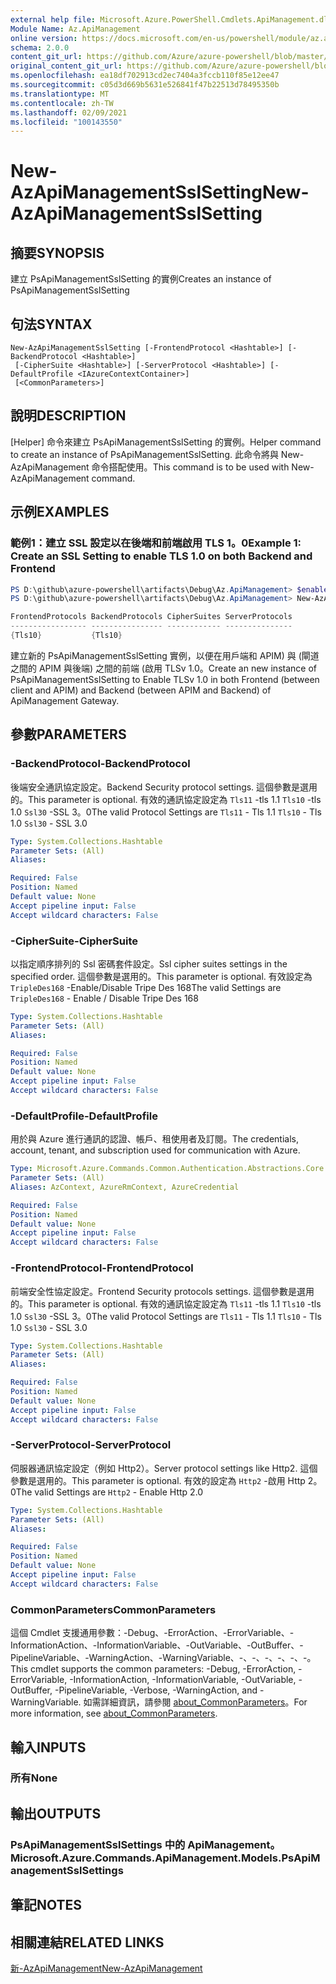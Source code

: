 ```yaml
---
external help file: Microsoft.Azure.PowerShell.Cmdlets.ApiManagement.dll-Help.xml
Module Name: Az.ApiManagement
online version: https://docs.microsoft.com/en-us/powershell/module/az.apimanagement/new-azapimanagementsslsetting
schema: 2.0.0
content_git_url: https://github.com/Azure/azure-powershell/blob/master/src/ApiManagement/ApiManagement/help/New-AzApiManagementSslSetting.md
original_content_git_url: https://github.com/Azure/azure-powershell/blob/master/src/ApiManagement/ApiManagement/help/New-AzApiManagementSslSetting.md
ms.openlocfilehash: ea18df702913cd2ec7404a3fccb110f85e12ee47
ms.sourcegitcommit: c05d3d669b5631e526841f47b22513d78495350b
ms.translationtype: MT
ms.contentlocale: zh-TW
ms.lasthandoff: 02/09/2021
ms.locfileid: "100143550"
---
```

# <span data-ttu-id="c8d97-101">New-AzApiManagementSslSetting</span><span class="sxs-lookup"><span data-stu-id="c8d97-101">New-AzApiManagementSslSetting</span></span>

## <span data-ttu-id="c8d97-102">摘要</span><span class="sxs-lookup"><span data-stu-id="c8d97-102">SYNOPSIS</span></span>
<span data-ttu-id="c8d97-103">建立 PsApiManagementSslSetting 的實例</span><span class="sxs-lookup"><span data-stu-id="c8d97-103">Creates an instance of PsApiManagementSslSetting</span></span>

## <span data-ttu-id="c8d97-104">句法</span><span class="sxs-lookup"><span data-stu-id="c8d97-104">SYNTAX</span></span>

```
New-AzApiManagementSslSetting [-FrontendProtocol <Hashtable>] [-BackendProtocol <Hashtable>]
 [-CipherSuite <Hashtable>] [-ServerProtocol <Hashtable>] [-DefaultProfile <IAzureContextContainer>]
 [<CommonParameters>]
```

## <span data-ttu-id="c8d97-105">說明</span><span class="sxs-lookup"><span data-stu-id="c8d97-105">DESCRIPTION</span></span>
<span data-ttu-id="c8d97-106">[Helper] 命令來建立 PsApiManagementSslSetting 的實例。</span><span class="sxs-lookup"><span data-stu-id="c8d97-106">Helper command to create an instance of PsApiManagementSslSetting.</span></span>
<span data-ttu-id="c8d97-107">此命令將與 New-AzApiManagement 命令搭配使用。</span><span class="sxs-lookup"><span data-stu-id="c8d97-107">This command is to be used with New-AzApiManagement command.</span></span>

## <span data-ttu-id="c8d97-108">示例</span><span class="sxs-lookup"><span data-stu-id="c8d97-108">EXAMPLES</span></span>

### <span data-ttu-id="c8d97-109">範例1：建立 SSL 設定以在後端和前端啟用 TLS 1。0</span><span class="sxs-lookup"><span data-stu-id="c8d97-109">Example 1: Create an SSL Setting to enable TLS 1.0 on both Backend and Frontend</span></span>
```powershell
PS D:\github\azure-powershell\artifacts\Debug\Az.ApiManagement> $enableTls=@{"Tls10" = "True"}
PS D:\github\azure-powershell\artifacts\Debug\Az.ApiManagement> New-AzApiManagementSslSetting -FrontendProtocol $enableTls -BackendProtocol $enableTls

FrontendProtocols BackendProtocols CipherSuites ServerProtocols
----------------- ---------------- ------------ ---------------
{Tls10}           {Tls10}
```

<span data-ttu-id="c8d97-110">建立新的 PsApiManagementSslSetting 實例，以便在用戶端和 APIM) 與 (閘道之間的 APIM 與後端) 之間的前端 (啟用 TLSv 1.0。</span><span class="sxs-lookup"><span data-stu-id="c8d97-110">Create an new instance of PsApiManagementSslSetting to Enable TLSv 1.0 in both Frontend (between client and APIM) and Backend (between APIM and Backend) of ApiManagement Gateway.</span></span>

## <span data-ttu-id="c8d97-111">參數</span><span class="sxs-lookup"><span data-stu-id="c8d97-111">PARAMETERS</span></span>

### <span data-ttu-id="c8d97-112">-BackendProtocol</span><span class="sxs-lookup"><span data-stu-id="c8d97-112">-BackendProtocol</span></span>
<span data-ttu-id="c8d97-113">後端安全通訊協定設定。</span><span class="sxs-lookup"><span data-stu-id="c8d97-113">Backend Security protocol settings.</span></span> <span data-ttu-id="c8d97-114">這個參數是選用的。</span><span class="sxs-lookup"><span data-stu-id="c8d97-114">This parameter is optional.</span></span>
<span data-ttu-id="c8d97-115">有效的通訊協定設定為 `Tls11` -tls 1.1 `Tls10` -tls 1.0 `Ssl30` -SSL 3。0</span><span class="sxs-lookup"><span data-stu-id="c8d97-115">The valid Protocol Settings are `Tls11` - Tls 1.1 `Tls10` - Tls 1.0 `Ssl30` - SSL 3.0</span></span>

```yaml
Type: System.Collections.Hashtable
Parameter Sets: (All)
Aliases:

Required: False
Position: Named
Default value: None
Accept pipeline input: False
Accept wildcard characters: False
```

### <span data-ttu-id="c8d97-116">-CipherSuite</span><span class="sxs-lookup"><span data-stu-id="c8d97-116">-CipherSuite</span></span>
<span data-ttu-id="c8d97-117">以指定順序排列的 Ssl 密碼套件設定。</span><span class="sxs-lookup"><span data-stu-id="c8d97-117">Ssl cipher suites settings in the specified order.</span></span> <span data-ttu-id="c8d97-118">這個參數是選用的。</span><span class="sxs-lookup"><span data-stu-id="c8d97-118">This parameter is optional.</span></span>
<span data-ttu-id="c8d97-119">有效設定為 `TripleDes168` -Enable/Disable Tripe Des 168</span><span class="sxs-lookup"><span data-stu-id="c8d97-119">The valid Settings are `TripleDes168` - Enable / Disable Tripe Des 168</span></span>

```yaml
Type: System.Collections.Hashtable
Parameter Sets: (All)
Aliases:

Required: False
Position: Named
Default value: None
Accept pipeline input: False
Accept wildcard characters: False
```

### <span data-ttu-id="c8d97-120">-DefaultProfile</span><span class="sxs-lookup"><span data-stu-id="c8d97-120">-DefaultProfile</span></span>
<span data-ttu-id="c8d97-121">用於與 Azure 進行通訊的認證、帳戶、租使用者及訂閱。</span><span class="sxs-lookup"><span data-stu-id="c8d97-121">The credentials, account, tenant, and subscription used for communication with Azure.</span></span>

```yaml
Type: Microsoft.Azure.Commands.Common.Authentication.Abstractions.Core.IAzureContextContainer
Parameter Sets: (All)
Aliases: AzContext, AzureRmContext, AzureCredential

Required: False
Position: Named
Default value: None
Accept pipeline input: False
Accept wildcard characters: False
```

### <span data-ttu-id="c8d97-122">-FrontendProtocol</span><span class="sxs-lookup"><span data-stu-id="c8d97-122">-FrontendProtocol</span></span>
<span data-ttu-id="c8d97-123">前端安全性協定設定。</span><span class="sxs-lookup"><span data-stu-id="c8d97-123">Frontend Security protocols settings.</span></span> <span data-ttu-id="c8d97-124">這個參數是選用的。</span><span class="sxs-lookup"><span data-stu-id="c8d97-124">This parameter is optional.</span></span>
<span data-ttu-id="c8d97-125">有效的通訊協定設定為 `Tls11` -tls 1.1 `Tls10` -tls 1.0 `Ssl30` -SSL 3。0</span><span class="sxs-lookup"><span data-stu-id="c8d97-125">The valid Protocol Settings are `Tls11` - Tls 1.1 `Tls10` - Tls 1.0 `Ssl30` - SSL 3.0</span></span>


```yaml
Type: System.Collections.Hashtable
Parameter Sets: (All)
Aliases:

Required: False
Position: Named
Default value: None
Accept pipeline input: False
Accept wildcard characters: False
```

### <span data-ttu-id="c8d97-126">-ServerProtocol</span><span class="sxs-lookup"><span data-stu-id="c8d97-126">-ServerProtocol</span></span>
<span data-ttu-id="c8d97-127">伺服器通訊協定設定（例如 Http2）。</span><span class="sxs-lookup"><span data-stu-id="c8d97-127">Server protocol settings like Http2.</span></span> <span data-ttu-id="c8d97-128">這個參數是選用的。</span><span class="sxs-lookup"><span data-stu-id="c8d97-128">This parameter is optional.</span></span>
<span data-ttu-id="c8d97-129">有效的設定為 `Http2` -啟用 Http 2。0</span><span class="sxs-lookup"><span data-stu-id="c8d97-129">The valid Settings are `Http2` - Enable Http 2.0</span></span>

```yaml
Type: System.Collections.Hashtable
Parameter Sets: (All)
Aliases:

Required: False
Position: Named
Default value: None
Accept pipeline input: False
Accept wildcard characters: False
```

### <span data-ttu-id="c8d97-130">CommonParameters</span><span class="sxs-lookup"><span data-stu-id="c8d97-130">CommonParameters</span></span>
<span data-ttu-id="c8d97-131">這個 Cmdlet 支援通用參數：-Debug、-ErrorAction、-ErrorVariable、-InformationAction、-InformationVariable、-OutVariable、-OutBuffer、-PipelineVariable、-WarningAction、-WarningVariable、-、-、-、-、-、-。</span><span class="sxs-lookup"><span data-stu-id="c8d97-131">This cmdlet supports the common parameters: -Debug, -ErrorAction, -ErrorVariable, -InformationAction, -InformationVariable, -OutVariable, -OutBuffer, -PipelineVariable, -Verbose, -WarningAction, and -WarningVariable.</span></span> <span data-ttu-id="c8d97-132">如需詳細資訊，請參閱 [about_CommonParameters](http://go.microsoft.com/fwlink/?LinkID=113216)。</span><span class="sxs-lookup"><span data-stu-id="c8d97-132">For more information, see [about_CommonParameters](http://go.microsoft.com/fwlink/?LinkID=113216).</span></span>

## <span data-ttu-id="c8d97-133">輸入</span><span class="sxs-lookup"><span data-stu-id="c8d97-133">INPUTS</span></span>

### <span data-ttu-id="c8d97-134">所有</span><span class="sxs-lookup"><span data-stu-id="c8d97-134">None</span></span>

## <span data-ttu-id="c8d97-135">輸出</span><span class="sxs-lookup"><span data-stu-id="c8d97-135">OUTPUTS</span></span>

### <span data-ttu-id="c8d97-136">PsApiManagementSslSettings 中的 ApiManagement。</span><span class="sxs-lookup"><span data-stu-id="c8d97-136">Microsoft.Azure.Commands.ApiManagement.Models.PsApiManagementSslSettings</span></span>

## <span data-ttu-id="c8d97-137">筆記</span><span class="sxs-lookup"><span data-stu-id="c8d97-137">NOTES</span></span>

## <span data-ttu-id="c8d97-138">相關連結</span><span class="sxs-lookup"><span data-stu-id="c8d97-138">RELATED LINKS</span></span>

[<span data-ttu-id="c8d97-139">新-AzApiManagement</span><span class="sxs-lookup"><span data-stu-id="c8d97-139">New-AzApiManagement</span></span>](./New-AzApiManagement.md)

